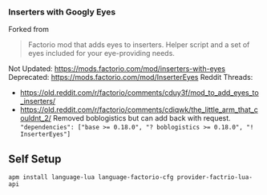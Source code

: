 ### Inserters with Googly Eyes

Forked from [](https://github.com/vixfwis/inserters-with-eyes)
> Factorio mod that adds eyes to inserters. Helper script and a set of eyes included for your eye-providing needs.

Not Updated: https://mods.factorio.com/mod/inserters-with-eyes
Deprecated: https://mods.factorio.com/mod/InserterEyes
Reddit Threads:
- https://old.reddit.com/r/factorio/comments/cduy3f/mod_to_add_eyes_to_inserters/
- https://old.reddit.com/r/factorio/comments/cdiqwk/the_little_arm_that_couldnt_2/
Removed boblogistics but can add back with request.
`"dependencies": ["base >= 0.18.0", "? boblogistics >= 0.18.0", "! InserterEyes"]`

## Self Setup
`apm install language-lua language-factorio-cfg provider-factrio-lua-api`
